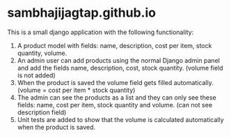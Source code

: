 # sambhajijagtap.github.io

This is a small django application with the following functionality:

1. A product model with fields: name, description, cost per item, stock quantity, volume.
2. An admin user can add products using the normal Django admin panel and add the fields name, description, cost, stock quantity. (volume field is not added)
3. When the product is saved the volume field gets filled automatically. (volume = cost per item * stock quantity)
4. The admin can see the products as a list and they can only see these fields: name, cost per item, stock quantity and volume. (can not see description field)
5. Unit tests are added to show that the volume is calculated automatically when the product is saved.
